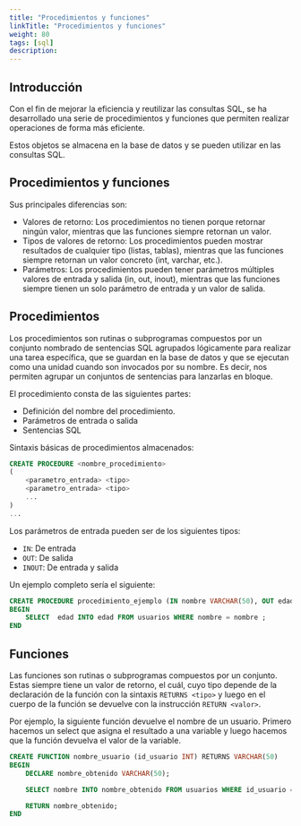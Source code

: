 ```yaml
---
title: "Procedimientos y funciones"
linkTitle: "Procedimientos y funciones"
weight: 80
tags: [sql]
description:  
---
```


## Introducción
Con el fin de mejorar la eficiencia y reutilizar las consultas SQL, se ha desarrollado una serie de procedimientos y funciones que permiten realizar operaciones de forma más eficiente.

Estos objetos se almacena en la base de datos y se pueden utilizar en las consultas SQL.

## Procedimientos y funciones
Sus principales diferencias son:
* Valores de retorno: Los procedimientos no tienen porque retornar ningún valor, mientras que las funciones siempre retornan un valor.
* Tipos de valores de retorno: Los procedimientos pueden mostrar resultados de cualquier tipo (listas, tablas), mientras que las funciones siempre retornan un valor concreto (int, varchar, etc.).
* Parámetros: Los procedimientos pueden tener parámetros múltiples valores de entrada y salida (in, out, inout), mientras que las funciones siempre tienen un solo parámetro de entrada y un valor de salida. 


## Procedimientos
Los procedimientos son rutinas o subprogramas compuestos por un conjunto 
nombrado de sentencias SQL agrupados lógicamente para realizar una tarea 
específica, que se guardan en la base de datos y que se ejecutan como una 
unidad cuando son invocados por su nombre. Es decir, nos permiten agrupar un conjuntos de sentencias para lanzarlas en bloque.

El procedimiento consta de las siguientes partes:
* Definición del nombre del procedimiento.
* Parámetros de entrada o salida
* Sentencias SQL


Sintaxis básicas de procedimientos almacenados:
```sql
CREATE PROCEDURE <nombre_procedimiento>
(
	<parametro_entrada> <tipo>
	<parametro_entrada> <tipo>
	...
)
...
```

Los parámetros de entrada pueden ser de los siguientes tipos:
* `IN`: De entrada
* `OUT`: De salida
* `INOUT`: De entrada y salida


Un ejemplo completo sería el siguiente:
```sql
CREATE PROCEDURE procedimiento_ejemplo (IN nombre VARCHAR(50), OUT edad INT)
BEGIN
	SELECT  edad INTO edad FROM usuarios WHERE nombre = nombre ;
END
```


## Funciones
Las funciones son rutinas o subprogramas compuestos por un conjunto. Estas siempre tiene un valor de retorno, el cuál, cuyo tipo depende de la declaración de la función con la sintaxis `RETURNS <tipo>` y luego en el cuerpo de la función se devuelve con la instrucción `RETURN <valor>`.

Por ejemplo, la siguiente función devuelve el nombre de un usuario. Primero hacemos un select que asigna el resultado a una variable y luego hacemos que la función devuelva el valor de la variable.
```sql
CREATE FUNCTION nombre_usuario (id_usuario INT) RETURNS VARCHAR(50)
BEGIN
	DECLARE nombre_obtenido VARCHAR(50);

	SELECT nombre INTO nombre_obtenido FROM usuarios WHERE id_usuario = id_usuario;

	RETURN nombre_obtenido;
END
```


